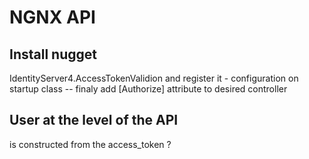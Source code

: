 ﻿# NGNX API

## Install nugget
IdentityServer4.AccessTokenValidion and register it - configuration on startup class
-- finaly add [Authorize] attribute to desired controller

## User at the level of the API
is constructed from the access_token ?